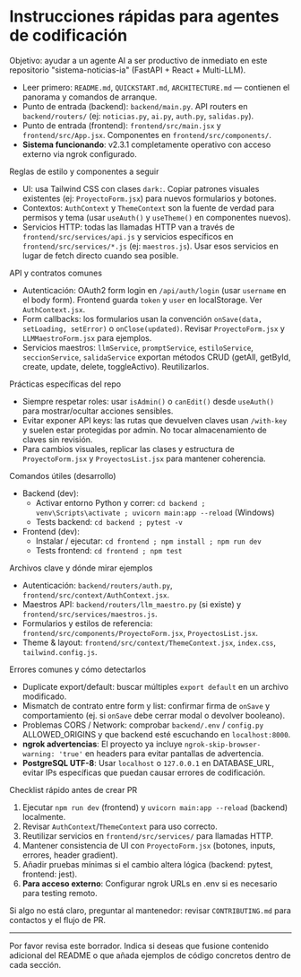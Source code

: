 <!-- .github/copilot-instructions.md - Guía corta para agentes AI que trabajen en este repo -->
# Instrucciones rápidas para agentes de codificación

Objetivo: ayudar a un agente AI a ser productivo de inmediato en este repositorio "sistema-noticias-ia" (FastAPI + React + Multi-LLM).

- Leer primero: `README.md`, `QUICKSTART.md`, `ARCHITECTURE.md` — contienen el panorama y comandos de arranque.
- Punto de entrada (backend): `backend/main.py`. API routers en `backend/routers/` (ej: `noticias.py`, `ai.py`, `auth.py`, `salidas.py`).
- Punto de entrada (frontend): `frontend/src/main.jsx` y `frontend/src/App.jsx`. Componentes en `frontend/src/components/`.
- **Sistema funcionando**: v2.3.1 completamente operativo con acceso externo via ngrok configurado.

Reglas de estilo y componentes a seguir
- UI: usa Tailwind CSS con clases `dark:`. Copiar patrones visuales existentes (ej: `ProyectoForm.jsx`) para nuevos formularios y botones.
- Contextos: `AuthContext` y `ThemeContext` son la fuente de verdad para permisos y tema (usar `useAuth()` y `useTheme()` en componentes nuevos).
- Servicios HTTP: todas las llamadas HTTP van a través de `frontend/src/services/api.js` y servicios específicos en `frontend/src/services/*.js` (ej: `maestros.js`). Usar esos servicios en lugar de fetch directo cuando sea posible.

API y contratos comunes
- Autenticación: OAuth2 form login en `/api/auth/login` (usar `username` en el body form). Frontend guarda `token` y `user` en localStorage. Ver `AuthContext.jsx`.
- Form callbacks: los formularios usan la convención `onSave(data, setLoading, setError)` o `onClose(updated)`. Revisar `ProyectoForm.jsx` y `LLMMaestroForm.jsx` para ejemplos.
- Servicios maestros: `llmService`, `promptService`, `estiloService`, `seccionService`, `salidaService` exportan métodos CRUD (getAll, getById, create, update, delete, toggleActivo). Reutilizarlos.

Prácticas específicas del repo
- Siempre respetar roles: usar `isAdmin()` o `canEdit()` desde `useAuth()` para mostrar/ocultar acciones sensibles.
- Evitar exponer API keys: las rutas que devuelven claves usan `/with-key` y suelen estar protegidas por admin. No tocar almacenamiento de claves sin revisión.
- Para cambios visuales, replicar las clases y estructura de `ProyectoForm.jsx` y `ProyectosList.jsx` para mantener coherencia.

Comandos útiles (desarrollo)
- Backend (dev):
  - Activar entorno Python y correr: `cd backend ; venv\Scripts\activate ; uvicorn main:app --reload` (Windows)
  - Tests backend: `cd backend ; pytest -v`
- Frontend (dev):
  - Instalar / ejecutar: `cd frontend ; npm install ; npm run dev`
  - Tests frontend: `cd frontend ; npm test`

Archivos clave y dónde mirar ejemplos
- Autenticación: `backend/routers/auth.py`, `frontend/src/context/AuthContext.jsx`.
- Maestros API: `backend/routers/llm_maestro.py` (si existe) y `frontend/src/services/maestros.js`.
- Formularios y estilos de referencia: `frontend/src/components/ProyectoForm.jsx`, `ProyectosList.jsx`.
- Theme & layout: `frontend/src/context/ThemeContext.jsx`, `index.css`, `tailwind.config.js`.

Errores comunes y cómo detectarlos
- Duplicate export/default: buscar múltiples `export default` en un archivo modificado.
- Mismatch de contrato entre form y list: confirmar firma de `onSave` y comportamiento (ej. si `onSave` debe cerrar modal o devolver booleano).
- Problemas CORS / Network: comprobar `backend/.env` / `config.py` ALLOWED_ORIGINS y que backend esté escuchando en `localhost:8000`.
- **ngrok advertencias**: El proyecto ya incluye `ngrok-skip-browser-warning: 'true'` en headers para evitar pantallas de advertencia.
- **PostgreSQL UTF-8**: Usar `localhost` o `127.0.0.1` en DATABASE_URL, evitar IPs específicas que puedan causar errores de codificación.

Checklist rápido antes de crear PR
1. Ejecutar `npm run dev` (frontend) y `uvicorn main:app --reload` (backend) localmente.
2. Revisar `AuthContext`/`ThemeContext` para uso correcto.
3. Reutilizar servicios en `frontend/src/services/` para llamadas HTTP.
4. Mantener consistencia de UI con `ProyectoForm.jsx` (botones, inputs, errores, header gradient).
5. Añadir pruebas mínimas si el cambio altera lógica (backend: pytest, frontend: jest).
6. **Para acceso externo**: Configurar ngrok URLs en .env si es necesario para testing remoto.

Si algo no está claro, preguntar al mantenedor: revisar `CONTRIBUTING.md` para contactos y el flujo de PR.

---
Por favor revisa este borrador. Indica si deseas que fusione contenido adicional del README o que añada ejemplos de código concretos dentro de cada sección.
